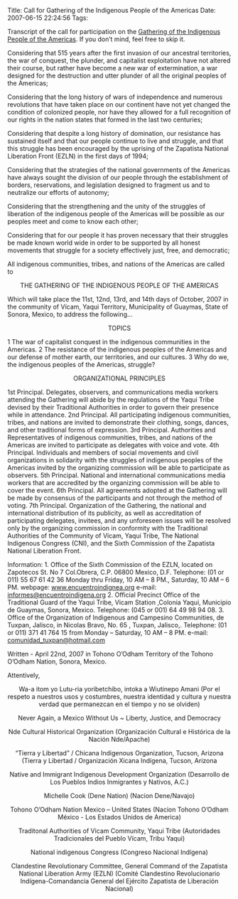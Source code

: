 Title: Call for Gathering of the Indigenous People of the Americas
Date: 2007-06-15 22:24:56
Tags: 

<p>Transcript of the call for participation on the  <a href="http://www.encuentroindigena.org/" target="_blank">Gathering of the Indigenous People of the Americas</a>. If you don’t mind, feel free to skip it.

Considering that 515 years after the first invasion of our ancestral territories, the war of conquest, the plunder, and capitalist exploitation have not altered their course, but rather have become a new war of extermination, a war designed for the destruction and utter plunder of all the original peoples of the Americas;

Considering that the long history of wars of independence and numerous revolutions that have taken place on our continent have not yet changed the condition of colonized people, nor have they allowed for a full recognition of our rights in the nation states that formed in the last two centuries;

Considering that despite a long history of domination, our resistance has sustained itself and that our people continue to live and struggle, and that this struggle has been encouraged by the uprising of the Zapatista National Liberation Front (EZLN) in the first days of 1994;

Considering that the strategies of the national governments of the Americas have always sought the division of our people through the establishment of borders, reservations, and legislation designed to fragment us and to neutralize our efforts of autonomy;

Considering that the strengthening and the unity of the struggles of liberation of the indigenous people of the Americas will be possible as our peoples meet and come to know each other;

Considering that for our people it has proven necessary that their struggles be made known world wide in order to be supported by all honest movements that struggle for a society effectively just, free, and democratic;

All indigenous communities, tribes, and nations of the Americas are called to
</p>
<p align="center">THE GATHERING OF THE INDIGENOUS PEOPLE OF THE AMERICAS</p>
<p>
Which will take place the 11st, 12nd, 13rd, and 14th days of October, 2007 in the community of Vícam, Yaqui Territory, Municipality of Guaymas, State of Sonora, Mexico, to address the following…
</p>
<p align="center">TOPICS</p>
<p>
1 The war of capitalist conquest in the indigenous communities in the Americas.
2 The resistance of the indigenous peoples of the Americas and our defense of
mother earth, our territories, and our cultures.
3 Why do we, the indigenous peoples of the Americas, struggle?
</p>
<p align="center">ORGANIZATIONAL PRINCIPLES</p>
<p>
1st Principal. Delegates, observers, and communications media workers attending the Gathering will abide by the regulations of the Yaqui Tribe devised by their Traditional Authorities in order to govern their presence while in attendance.
2nd Principal. All participating indigenous communities, tribes, and nations are invited to demonstrate their clothing, songs, dances, and other traditional forms of expression.
3rd Principal. Authorities and Representatives of indigenous communities, tribes, and nations of the Americas are invited to participate as delegates with voice and vote.
4th Principal. Individuals and members of social movements and civil organizations in solidarity with the struggles of indigenous peoples of the Americas invited by the organizing commission will be able to participate as observers.
5th Principal. National and international communications media workers that are accredited by the organizing commission will be able to cover the event.
6th Principal. All agreements adopted at the Gathering will be made by consensus of the participants and not through the method of voting.
7th Principal. Organization of the Gathering, the national and international distribution of its publicity, as well as accreditation of participating delegates, invitees, and any unforeseen issues will be resolved only by the organizing commission in conformity with the Traditional Authorities of the Community of Vícam, Yaqui Tribe, The National Indigenous Congress (CNI), and the Sixth Commission of the Zapatista National Liberation Front.

Information: 1. Office of the Sixth Commission of the EZLN, located on Zapotecos St. No 7 Col.Obrera, C.P. 06800 Mexico, D.F. Telephone: (01 or 011) 55&#160;67&#160;61&#160;42&#160;36 Monday thru Friday, 10 AM – 8 PM., Saturday, 10 AM – 6 PM.
webpage: <a href="http://www.encuentroindignea.org">www.encuentroindignea.org</a> e-mail: informes@encuentroindigena.org
2. Official Precinct Office of the Traditional Guard of the Yaqui Tribe, Vicam Station ,Colonia Yaqui, Municipio de Guaymas, Sonora, Mexico. Telephone: (045 or 001) 64&#160;49&#160;98&#160;94&#160;08.
3. Office of the Organization of Indigenous and Campesino Communities, de Tuxpan, Jalisco, in Nicolas Bravo, No. 65 , Tuxpan, Jalisco,. Telephone: (01 or 011) 371&#160;41&#160;764&#160;15 from Monday – Saturday, 10 AM – 8 PM. e-mail: comunidad_tuxpan@hotmail.com

Written -  April 22nd, 2007 in Tohono O’Odham Territory of the Tohono O’Odham Nation, Sonora, Mexico.

Attentively,

</p>
<p align="center"> Wa-a itom yo Lutu-ria yoribetchibo, intoka a Wiutinepo Amani
(Por el respeto a nuestros usos y costumbres, nuestra identidad y cultura y nuestra verdad que permanezcan en el tiempo y no se olviden)
</p>
<p align="center">Never Again, a Mexico Without Us    ~     Liberty, Justice, and Democracy</p>
<p align="center">Nde Cultural Historical Organization
(Organización Cultural e Histórica de la Nación Nde/Apache)
</p>
<p align="center">“Tierra y Libertad” / Chicana Indigenous Organization,  Tucson, Arizona
(Tierra y Libertad / Organización Xicana Indígena, Tucson, Arizona
</p>
<p align="center">Native and Immigrant Indigenous Development Organization
(Desarrollo de Los Pueblos Indios Inmigrantes y Nativos, A.C.)
</p>
<p align="center">Michelle Cook (Dene Nation)
(Nacion Dene/Navajo)
</p>
<p align="center">Tohono O’Odham Nation Mexico – United States
(Nacion Tohono O’Odham México - Los Estados Unidos de America)
</p>
<p align="center">Traditonal Authorities of Vicam Community, Yaqui Tribe
(Autoridades Tradicionales del Pueblo Vícam, Tribu Yaqui)
</p>
<p align="center">National indigenous Congress (Congreso Nacional Indígena)</p>
<p align="center">Clandestine Revolutionary Committee, General Command of
the Zapatista National Liberation Army (EZLN)
(Comité Clandestino Revolucionario Indígena-Comandancia General del
Ejército Zapatista de Liberación Nacional) </p>
